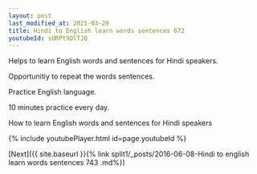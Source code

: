 ```yaml
---
layout: post
last_modified_at: 2021-03-29
title: Hindi to English learn words sentences 672 
youtubeId: sURPt9DlTJQ
---
```

 
 
Helps to learn English words and sentences for Hindi speakers.

Opportunitiy to repeat the words sentences. 

Practice English language. 
 
10 minutes practice every day. 
 
How to learn English words and sentences for Hindi speakers 
 
{% include youtubePlayer.html id=page.youtubeId %}
 
 
[Next]({{ site.baseurl }}{% link  split1/_posts/2016-06-08-Hindi to english learn words sentences 743 .md%})
 
